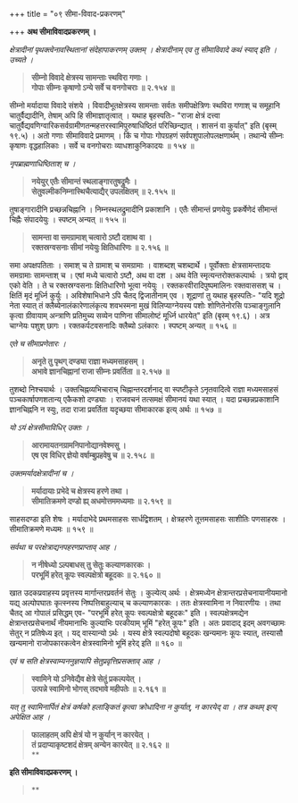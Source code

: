 +++
title = "०९ सीमा-विवाद-प्रकरणम्"

+++
**अथ सीमाविवादप्रकरणम् ।**

 

_क्षेत्रादीनां पृथक्त्वेनावस्थितानां संदेहापाकरणम् उक्तम् । क्षेत्रादीनाम् एव तु सीमाविवादे कथं स्याद् इति । उच्यते ।_

 

> **सीम्नो विवादे क्षेत्रस्य सामन्ताः स्थविरा गणाः ।**  
> **गोपाः सीम्नः कृषाणो ऽन्ये सर्वे च वनगोचराः ॥ २.१५४ ॥**

 

सीम्नो मर्यादाया विवादे संशये । विवादीभूतक्षेत्रस्य सामन्ताः सर्वतः समीपक्षेत्रिणः स्थविरा गणाश् च समूहानि चातुर्वैद्यादीनि, तेषाम् अपि हि सीमाज्ञातृत्वात् । यथाह बृहस्पतिः- "राजा क्षेत्रं दत्त्वा चातुर्वैद्यवणिग्वारिकसर्वग्रामीणतन्महत्तरस्वामिपुरुषाधिष्ठितं परिच्छिन्द्यात् । शासनं वा कुर्यात्" इति (बृस्म् १९.५) । अतो गणाः सीमाविवादे प्रमाणम् । किं च गोपाः गोपग्रहणं सर्वपशुपालोपलक्षणार्थम् । तथान्ये सीम्नः कृषाणः वृद्धहालिकाः । सर्वे च वनगोचराः व्याधशाकुनिकादयः ॥ १५४ ॥

 

_नृपब्राह्मणाधिष्ठिताश् च ।_

 

> **नयेयुर् एतैः सीमान्तं स्थलाङ्गारतुषद्रुमैः ।**  
> **सेतुवल्मीकनिम्नास्थिचैत्याद्यैर् उपलक्षितम् ॥ २.१५५ ॥**

 

तुषाङ्गारादीनि प्रच्छन्नचिह्नानि । निम्नस्थलद्रुमादीनि प्रकाशानि । एतैः सीमान्तं प्रणयेयुः प्रकर्षेणेदं सीमान्तं चिह्नैः संपादयेयुः । स्पष्टम् अन्यत् ॥ १५५ ॥

 

> **सामन्ता वा समग्रामाश् चत्वारो ऽष्टौ दशाथ वा ।**  
> **रक्तस्रग्वसनाः सीमां नयेयुः क्षितिधारिणः ॥ २.१५६ ॥**

 

समा अपक्षपतिताः । समाश् च ते ग्रामाश् च समग्रामाः । वाशब्दश् चशब्दार्थे । पूर्वोक्ताः क्षेत्रसामन्तादयः समग्रामाः सामन्ताश् च । एषां मध्ये चत्वारो ऽष्टौ, अथ वा दश । अथ वेति स्मृत्यन्तरोक्तकल्पार्थः । त्रयो द्वाव् एको वेति । ते च रक्तस्रग्वसनाः क्षितिधारिणो भूत्वा नयेयुः । रक्तकरवीरादिपुष्पमालिनः रक्तवाससश् च । क्षितिं मृदं मूर्ध्नि कुर्युः । अविशेषाभिधाने ऽपि चैतद् द्विजातीनाम् एव । शूद्राणां तु यथाह बृहस्पतिः- "यदि शूद्रो नेता स्यात् तं क्लैब्येनालंकारेणालंकृत्य शवभस्मना मुखं विलिप्याग्नेयस्य पशोः शोणितेनोरसि पञ्चाङ्गुलानि कृत्वा ग्रीवायाम् अन्त्राणि प्रतिमुच्य सव्येन पाणिना सीमालोष्टं मूर्ध्नि धारयेत्" इति (बृस्म् १९.६) । अत्र चाग्नेयः पशुश् छागः । रक्तकर्पटवसनादिः क्लैब्यो ऽलंकारः । स्पष्टम् अन्यत् ॥ १५६ ॥

 

_एते च सीमाप्रणेतारः ।_

 

> **अनृते तु पृथग् दण्ड्या राज्ञा मध्यमसाहसम् ।**  
> **अभावे ज्ञानचिह्नानां राजा सीम्नः प्रवर्तिता ॥ २.१५७ ॥**

 

तुशब्दो निश्चयार्थः । उक्तचिह्नव्यभिचाराच् चिह्नान्तरदर्शनाद् वा स्पष्टीकृते ऽनृतवादित्वे राज्ञा मध्यमसाहसं पञ्चकार्षापणशतान्य् एकैकशो दण्ड्याः । राजवचनं तत्समक्षं सीमानयं यथा स्यात् । यदा प्रच्छन्नप्रकाशानि ज्ञानचिह्ननि न स्युः, तदा राजा प्रवर्तिता यदृच्छया सीमाकारक इत्य् अर्थः ॥ १५७ ॥

 

_यो ऽयं क्षेत्रसीमाविधिर् उक्तः ।_

 

> **आरामायतनग्रामनिपानोद्यानवेश्मसु ।**  
> **एष एव विधिर् ज्ञेयो वर्षाम्बुप्रहवेषु च ॥ २.१५८ ॥**

 

_उक्तमर्यादक्षेत्रादीनां च ।_

 

> **मर्यादायाः प्रभेदे च क्षेत्रस्य हरणे तथा ।**  
> **सीमातिक्रमणे दण्डो ह्य् अधमोत्तममध्यमाः ॥ २.१५९ ॥**

 

साहसदण्डा इति शेषः । मर्यादाभेदे प्रथमसाहसः सार्धद्विशतम् । क्षेत्रहरणे तूत्तमसाहसः साशीतिः पणसाहस्रः । सीमातिक्रमणे मध्यमः ॥ १५९ ॥

 

_सर्वथा च परक्षेत्राद्यनपहरणप्राप्ताव् आह ।_

 

> **न नीषेध्यो ऽल्पबाधस् तु सेतुः कल्याणकारकः ।**  
> **परभूमिं हरेत् कूपः स्वल्पक्षेत्रो बहूदकः ॥ २.१६० ॥**

 

खात उदकप्रवाहस्य प्रवृत्तस्य मार्गान्तरप्रवर्तनं सेतुः । कुल्येत्य् अर्थः । क्षेत्रमध्येन क्षेत्रान्तरप्रसेचनायानीयमानो यद्य् अल्पोपघातः कृत्स्नस्य निष्पत्तिबाहुल्याच् च कल्याणकारकः । ततः क्षेत्रस्वामिना न निवारणीयः । तथा चैतद् आ गोपालं प्रसिद्धम् एव- "परभूमिं हरेत् कूपः स्वल्पक्षेत्रो बहूदकः" इति । स्वल्पक्षेत्रमद्येन क्षेत्रान्तरप्रसेचनार्थं नीयमानाभिः कुल्याभिः परकीयाम् भूमिं "हरेत् कूपः" इति । अतः प्रवादाद् इदम् अवगच्छामः सेतुर् न प्रतिषेध्य इत् । यद् वास्यान्यो ऽर्थः । यस्य क्षेत्रे स्वल्पदोषो बहूदकः खन्यमानः कूपः स्यात्, तस्यासौ खन्यमानो राजोपकारकत्वेन क्षेत्रस्वामिनो भूमिं हरेद् इति ॥ १६० ॥

 

_एवं च सति क्षेत्रस्वाम्यननुज्ञयापि सेतुप्रवृत्तिप्रसक्ताव् आह ।_

 

> **स्वामिने यो ऽनिवेद्यैव क्षेत्रे सेतुं प्रकल्पयेत् ।**  
> **उत्पन्ने स्वामिनो भोगस् तदभावे महीपतेः ॥ २.१६१ ॥**

 

_यत् तु स्वामिनार्पितं क्षेत्रं कर्षको हलाङ्कितं कृत्वा क्रोधादिना न कुर्यात्, न कारयेद् वा । तत्र कथम् इत्य् अपेक्षित आह ।_

 

> **फालाहतम् अपि क्षेत्रं यो न कुर्यान् न कारयेत् ।**  
> **तं प्रदाप्याकृष्टशदं क्षेत्रम् अन्येन कारयेत् ॥ २.१६२ ॥**  
> **

**इति सीमाविवादप्रकरणम् ।**

> **
